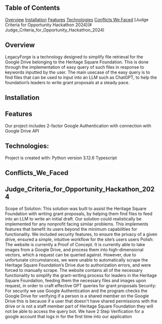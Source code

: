 

## Table of Contents
[Overview](#Overview)
[Installation](#Installation)
[Features](#Features)
[Technologies](#Technologies)
[Conflicts We Faced](#Conflicts_We_Faced)
[Judge Criteria for Opportunity Hackathon 2024](# Judge_Criteria_for_Opportunity_Hackathon_2024)

## Overview
LegacyForge is a technology designed to simplify file retrieval for the Google Drive belonging to the Heritage Square Foundation. This is done through the implementation of easy query of such files in response to keywords inputted by the user. The main usecase of the easy query is to find files that can be used to input into an LLM such as ChatGPT, to help the foundation’s leaders to write grant proposals at a steady pace.

## Installation

## Features
Our project includes 2-factor Google Authentication with connection with Google Drive API 

## Technologies:
Project is created with:
Python version 3.12.6
Typescript 

## Conflicts_We_Faced

## Judge_Criteria_for_Opportunity_Hackathon_2024

Scope of Solution:
This solution was built to assist the Heritage Square Foundation with writing grant proposals, by helping them find files to feed into an LLM to write an initial draft. 
Our solution could realistically be implemented for any nonprofit facing similar problems.
This implements features that benefit its users beyond the minimum capabilities for functionality. We included security features, to ensure the privacy of a given drive, ensured a simple, intuitive workflow for the site’s users users
Polish:
The website is currently a Proof of Concept. It is currently able to take images from a Google Drive, and process them into high-dimensional vectors, which a request can be queried against. However, due to unfortunate circumstances, we were unable to automatically scrape the Heritage Square Foundation’s Drive due to authorization errors, and were forced to manually scrape. 
The website contains all of the necessary functionality to simplify the grant-writing process for leaders in the Heritage Square Foundation, feeding them the necessary files and images upon request, in order to craft effective GPT queries for grant proposals
Security:
For security we use Google Authentication and the program checks the Google Drive for verifying if a person is a shared member on the Google Drive this is because if a user that doesn't have shared permissions with the drive or is not a staff member part of Heritage Square Foundation they will not be able to access the query bot. 
We have 2 Step Verification for a google account that logs in for the first time into our application 
